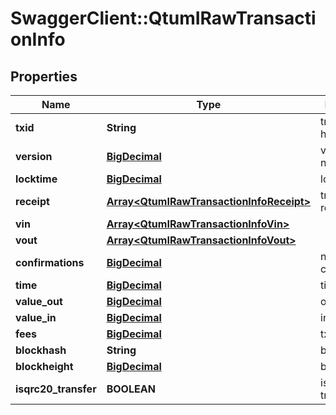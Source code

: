 # SwaggerClient::QtumIRawTransactionInfo

## Properties
Name | Type | Description | Notes
------------ | ------------- | ------------- | -------------
**txid** | **String** | transaction hash | [optional] 
**version** | [**BigDecimal**](BigDecimal.md) | version number | [optional] 
**locktime** | [**BigDecimal**](BigDecimal.md) | locktime | [optional] 
**receipt** | [**Array&lt;QtumIRawTransactionInfoReceipt&gt;**](QtumIRawTransactionInfoReceipt.md) | transaction receipts | [optional] 
**vin** | [**Array&lt;QtumIRawTransactionInfoVin&gt;**](QtumIRawTransactionInfoVin.md) |  | [optional] 
**vout** | [**Array&lt;QtumIRawTransactionInfoVout&gt;**](QtumIRawTransactionInfoVout.md) |  | [optional] 
**confirmations** | [**BigDecimal**](BigDecimal.md) | number of confirmations | [optional] 
**time** | [**BigDecimal**](BigDecimal.md) | time of txn | [optional] 
**value_out** | [**BigDecimal**](BigDecimal.md) | out value | [optional] 
**value_in** | [**BigDecimal**](BigDecimal.md) | in value | [optional] 
**fees** | [**BigDecimal**](BigDecimal.md) | txn fees | [optional] 
**blockhash** | **String** | block hash | [optional] 
**blockheight** | [**BigDecimal**](BigDecimal.md) | block height | [optional] 
**isqrc20_transfer** | **BOOLEAN** | is qrc20 transfer? | [optional] 

